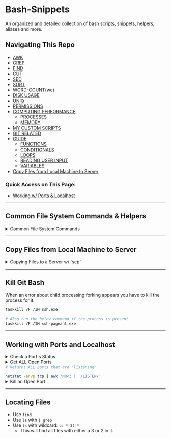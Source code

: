 # Bash-Snippets
An organized and detailed collection of bash scripts, snippets, helpers, aliases and more.


## Navigating This Repo
- [AWK](https://github.com/EstenGrove/Bash-Snippets/tree/master/FileSystem/AWK)
- [GREP](https://github.com/EstenGrove/Bash-Snippets/tree/master/FileSystem/GREP)
- [FIND](https://github.com/EstenGrove/Bash-Snippets/tree/master/FileSystem/FIND)
- [CUT](https://github.com/EstenGrove/Bash-Snippets/tree/master/FileSystem/CUT)
- [SED](https://github.com/EstenGrove/Bash-Snippets/tree/master/FileSystem/SED)
- [SORT](https://github.com/EstenGrove/Bash-Snippets/tree/master/FileSystem/SORT)
- [WORD-COUNT(wc)](https://github.com/EstenGrove/Bash-Snippets/tree/master/FileSystem/WORD-COUNT(wc))
- [DISK USAGE](https://github.com/EstenGrove/Bash-Snippets/tree/master/DISK-USAGE)
- [UNIQ](https://github.com/EstenGrove/Bash-Snippets/tree/master/FileSystem/UNIQ)
- [PERMISSIONS](https://github.com/EstenGrove/Bash-Snippets/tree/master/Permissions)
- [COMPUTING PERFORMANCE](https://github.com/EstenGrove/Bash-Snippets/tree/master/Computing-Performance)
  - [PROCESSES](https://github.com/EstenGrove/Bash-Snippets/tree/master/Computing-Performance/Processes)
  - [MEMORY](https://github.com/EstenGrove/Bash-Snippets/tree/master/Computing-Performance/Memory)
- [MY CUSTOM SCRIPTS](https://github.com/EstenGrove/Bash-Snippets/tree/master/CUSTOM/scripts)
- [GIT RELATED](https://github.com/EstenGrove/Bash-Snippets/tree/master/CUSTOM/scripts/GIT)
- [GUIDE](https://github.com/EstenGrove/Bash-Snippets/tree/master/BASIC-GUIDE)
  - [FUNCTIONS](https://github.com/EstenGrove/Bash-Snippets/tree/master/BASIC-GUIDE#functions)
  - [CONDITIONALS](https://github.com/EstenGrove/Bash-Snippets/tree/master/BASIC-GUIDE#conditionals)
  - [LOOPS](https://github.com/EstenGrove/Bash-Snippets/tree/master/BASIC-GUIDE#loops-for-while-until)
  - [READING USER INPUT](https://github.com/EstenGrove/Bash-Snippets/tree/master/BASIC-GUIDE#reading-user-input-with-read)
  - [VARIABLES](https://github.com/EstenGrove/Bash-Snippets/tree/master/BASIC-GUIDE#variables)
- [Copy Files from Local Machine to Server](#copy-files-from-local-machine-to-server) 


### **Quick Access on This Page:**

- [Working w/ Ports & Localhost](#work-with-ports-and-localhost)

----------


## **Common File System Commands & Helpers**

<details>
  <summary>Common File System Commands</summary>
  
**Delete Files and/or Folders By RegEx**

```bash
# this deletes ALL files with '2.js' in the filename
find . -type f -name *2.js* -delete
```
  
  
**Create Multiple Directories at Once (inside of nested directory)**

```bash
# this will create an "app" and "dashboard" folder inside of "view"
mkdir views/{app,dashboard}
```

**Create a Folder and Its Nested Folders at Once**

```bash
# This will create the "views" directory if it doesn't exist, then create "app", "dashboard", and "pages" folders inside it.
mkdir -p views/{app,dashboard,pages}
```

**Create Several Levels Of Nested Folders at Once**

```bash
mkdir -p views/{dashboard/{daily,weekly},app,global}

## Result: This creates "views" with "dashboard", "global" and "app" inside. Then "daily", "weekly" inside of "dashboard"
## views > dashboard, app, global
#### dashboard > daily, weekly
```

**Move All Contents of Folder into Another Folder**

```bash
# Moves all files from 'src/css/reports' into 'src/css/views'
mv src/css/reports/* src/css/views/
```

**Move All `.js` Files In a Folder**

```bash
mv src/components/*.js src/components/shared/
```

</details>


-----------

## Copy Files from Local Machine to Server

<details>
  <summary>Copying Files to a Server w/ `scp`</summary>

**Steps:**
1. Move to directory where desired files are located on your local machine
2. Make note of SSH user credentials & IP address of the target server
3. Run the below command to copy the files

```bash
scp -r <folder-to-copy> <ssh-user>@<target-server-ip>:/var/www/example.com/html

## USAGE EXAMPLE ##
scp -r ./build/* root@192.168.1.13:/var/www/mydomain.com/html
```
  
</details>

-----------

## Kill Git Bash
When an error about child processing forking appears you have to kill the process for it.

```bash
taskkill /F /IM ssh.exe

# Also run the below command if the process is present
taskkill /F /IM ssh-pageant.exe
```


------

## Working with Ports and Localhost

<details>
  <summary>Check a Port's Status</summary>
  
  
```bash
# Check if a port is open
netstat -vanp tcp | grep <port>

## Example: Checks for port 3000 (ie localhost:3000)
netstat -vanp tcp | grep 3000

# Alternate Method
lsof -i tcp:<port>

## Example: Checks for port 3000
lsof -i tcp:3000
```
  
</details>

<details>
  <summary>Get ALL Open Ports</summary<
    
```bash
# Returns ALL ports that are 'listening'

netstat -anvp tcp | awk 'NR<3 || /LISTEN/'
```
    
</details>

<details>
  <summary>Kill an Open Port</summary>
  
```bash
# First Get PID
lsof -i tcp:3000

kill -9 <pid>

## Example:
kill -9 546
```
  
</details>

------

## Locating Files
- Use ```find```
- Use ```ls``` with ```| grep```
- Use ```ls``` with wildcard: ```ls *[32]*```
  - This will find all files with either a 3 or 2 in it.

